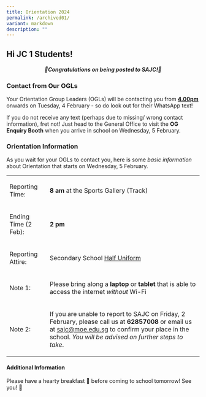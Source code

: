 ```yaml
---
title: Orientation 2024
permalink: /archived01/
variant: markdown
description: ""
---
```

<h2><strong>Hi JC 1 Students!</strong></h2>
<p></p><center><h5><strong>🎉Congratulations on being posted to SAJC!🎉</strong></h5></center><p></p>
<p></p>

<h3>Contact from Our OGLs</h3>
<p>Your Orientation Group Leaders (OGLs) will be contacting you from <strong><u>4.00pm</u></strong> onwards
on Tuesday, 4 February - so do look out for their WhatsApp text!</p>
<p>If you do not receive any text (perhaps due to missing/ wrong contact
information), fret not! Just head to the General Office to visit the <strong>OG Enquiry Booth</strong> when
you arrive in school on Wednesday, 5 February.</p>
<p></p>
<h3>Orientation Information</h3>
<p>As you wait for your OGLs to contact you, here is some <em>basic information</em> about
Orientation that starts on Wednesday, 5 February.</p>
<table>
	    <style>
    td, th {
       border: none!important;
    }
    </style>
<tbody>
<tr>
<td rowspan="1" colspan="1">
<p>Reporting Time:</p>
</td>
<td rowspan="1" colspan="1">
<p><strong>8 am</strong> at the Sports Gallery (Track)</p>
</td>
</tr>
<tr>
<td rowspan="1" colspan="1">
<p>Ending Time (2 Feb):</p>
</td>
<td rowspan="1" colspan="1">
<p><strong>2 pm</strong>
</p>
</td>
</tr>
<tr>
<td rowspan="1" colspan="1">
<p>Reporting Attire:</p>
</td>
<td rowspan="1" colspan="1">
<p>Secondary School <u>Half Uniform</u>
</p>
</td>
</tr>
<tr>
<td rowspan="1" colspan="1">
<p>Note 1:</p>
</td>
<td rowspan="1" colspan="1">
<p>Please bring along a <strong>laptop</strong> or <strong>tablet</strong> that
is able to access the internet <em>without </em>Wi-Fi</p>
</td>
</tr>
<tr>
<td rowspan="1" colspan="1">
<p>Note 2:</p>
</td>
<td rowspan="1" colspan="1">
<p>If you are unable to report to SAJC on Friday, 2 February, please call
us at <strong>62857008</strong> or email us at <a href="sajc@moe.edu.sg" rel="noopener noreferrer nofollow" target="_blank">sajc@moe.edu.sg</a> to confirm your place in the
school. <em>You will be advised on further steps to take</em>.</p>
</td>
</tr>
</tbody>
</table>
<p></p>
<h4>Additional Information</h4>

<p>Please have a hearty breakfast 🥞 before coming to school tomorrow! See
you! 🤗</p>
<p></p>
<p></p>